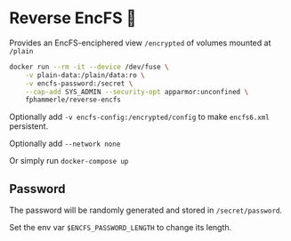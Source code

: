 # Reverse EncFS 🐳

Provides an EncFS-enciphered view `/encrypted` of volumes mounted at `/plain`

```sh
docker run --rm -it --device /dev/fuse \
    -v plain-data:/plain/data:ro \
    -v encfs-password:/secret \
    --cap-add SYS_ADMIN --security-opt apparmor:unconfined \
    fphammerle/reverse-encfs
```

Optionally add `-v encfs-config:/encrypted/config` to make `encfs6.xml` persistent.

Optionally add `--network none`

Or simply run `docker-compose up`

## Password

The password will be randomly generated and stored in `/secret/password`.

Set the env var `$ENCFS_PASSWORD_LENGTH` to change its length.
